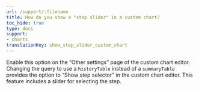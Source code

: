 ```yaml
---
url: /support/:filename
title: How do you show a "step slider" in a custom chart?
toc_hide: true
type: docs
support:
- charts
translationKey: show_step_slider_custom_chart
---
```

Enable this option on the “Other settings” page of the custom chart editor. Changing the query to use a `historyTable` instead of a `summaryTable` provides the option to “Show step selector” in the custom chart editor. This feature includes a slider for selecting the step.